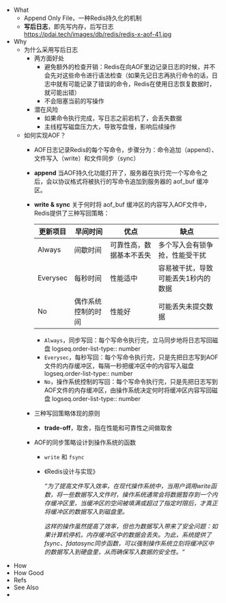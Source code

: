 - What
	- Append Only File，一种Redis持久化的机制
	- **写后日志**，即先写内存，后写日志
	  https://pdai.tech/images/db/redis/redis-x-aof-41.jpg
- Why
	- 为什么采用写后日志
		- 两方面好处
			- 避免额外的检查开销：Redis在向AOF里边记录日志的时候，并不会先对这些命令进行语法检查（如果先记日志再执行命令的话，日志中就有可能记录了错误的命令，Redis在使用日志恢复数据时，就可能出错）
			- 不会阻塞当前的写操作
		- 潜在风险
			- 如果命令执行完成，写日志之前宕机了，会丢失数据
			- 主线程写磁盘压力大，导致写盘慢，影响后续操作
	- 如何实现AOF？
		- AOF日志记录Redis的每个写命令，步骤分为：命令追加（append）、文件写入（write）和文件同步（sync）
		- **append** 当AOF持久化功能打开了，服务器在执行完一个写命令之后，会以协议格式将被执行的写命令追加到服务器的 aof_buf 缓冲区。
		- **write & sync** 关于何时将 aof_buf 缓冲区的内容写入AOF文件中，Redis提供了三种写回策略：
		  
		  | 更新项目 | 早间时间 | 优点                    | 缺点                                 |
		  |----------|----------|-------------------------|--------------------------------------|
		  | Always   | 间歇时间 | 可靠性高，数据基本不丢失 | 多个写入会有锁争抢，性能受干扰         |
		  | Everysec | 每秒时间 | 性能适中                | 容易被干扰，导致可能丢失1秒内的数据    |
		  | No       | 偶作系统控制的时间 | 性能好                 | 可能丢失未提交数据                   |
			- `Always`，同步写回：每个写命令执行完，立马同步地将日志写回磁盘
			  logseq.order-list-type:: number
			- `Everysec`，每秒写回：每个写命令执行完，只是先把日志写到AOF文件的内存缓冲区，每隔一秒把缓冲区中的内容写入磁盘
			  logseq.order-list-type:: number
			- `No`，操作系统控制的写回：每个写命令执行完，只是先把日志写到AOF文件的内存缓冲区，由操作系统决定何时将缓冲区内容写回磁盘
			  logseq.order-list-type:: number
		- 三种写回策略体现的原则
			- **trade-off**，取舍，指在性能和可靠性之间做取舍
		- AOF的同步策略设计到操作系统的函数
			- `write` 和 `fsync`
			- 《Redis设计与实现》
			  
			  *“为了提高文件写入效率，在现代操作系统中，当用户调用write函数，将一些数据写入文件时，操作系统通常会将数据暂存到一个内存缓冲区里，当缓冲区的空间被填满或超过了指定时限后，才真正将缓冲区的数据写入到磁盘里。*
			  
			  *这样的操作虽然提高了效率，但也为数据写入带来了安全问题：如果计算机停机，内存缓冲区中的数据会丢失。为此，系统提供了fsync、fdatasync同步函数，可以强制操作系统立刻将缓冲区中的数据写入到硬盘里，从而确保写入数据的安全性。“*
- How
- How Good
- Refs
- See Also
-
